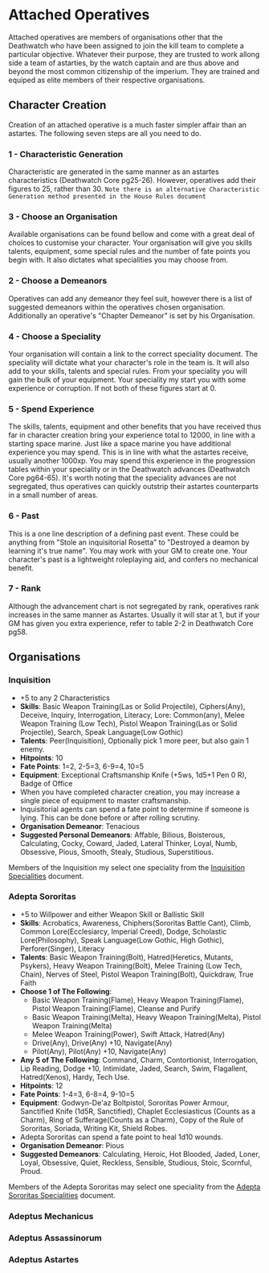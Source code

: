 # Attached Operatives

Attached operatives are members of organisations other that the Deathwatch who have been assigned to join the kill team to complete a particular objective. Whatever their purpose, they are trusted to work allong side a team of astarties, by the watch captain and are thus above and beyond the most common citizenship of the imperium. They are trained and equiped as elite members of their respective organisations.

## Character Creation
Creation of an attached operative is a much faster simpler affair than an astartes. The following seven steps are all you need to do.

### 1 - Characteristic Generation
Characteristic are generated in the same manner as an astartes characteristics (Deathwatch Core pg25-26). However, operatives add their figures to 25, rather than 30. `Note there is an alternative Characteristic Generation method presented in the House Rules document`

### 3 - Choose an Organisation
Available organisations can be found bellow and come with a great deal of choices to customise your character. Your organisation will give you skills talents, equipment, some special rules and the number of fate points you begin with. It also dictates what specialities you may choose from.

### 2 - Choose a Demeanors
Operatives can add any demeanor they feel suit, however there is a list of suggested demeanors within the operatives chosen organisation. Additionally an operative's "Chapter Demeanor" is set by his Organisation.

### 4 - Choose a Speciality
Your organisation will contain a link to the correct speciality document. The speciality will dictate what your character's role in the team is. It will also add to your skills, talents and special rules. From your speciality you will gain the bulk of your equipment. Your speciality my start you with some experience or corruption. If not both of these figures start at 0.

### 5 - Spend Experience
The skills, talents, equipment and other benefits that you have received thus far in character creation bring your experience total to 12000, in line with a starting space marine. Just like a space marine you have additional experience you may spend. This is in line with what the astartes receive, usually another 1000xp. You may spend this experience in the progression tables within your speciality or in the Deathwatch advances (Deathwatch Core pg64-65). It's worth noting that the speciality advances are not segregated, thus operatives can quickly outstrip their astartes counterparts in a small number of areas.

### 6 - Past
This is a one line description of a defining past event. These could be anything from "Stole an inquisitorial Rosetta" to "Destroyed a deamon by learning it's true name". You may work with your GM to create one. Your character's past is a lightweight roleplaying aid, and confers no mechanical benefit.

### 7 - Rank
Although the advancement chart is not segregated by rank, operatives rank increases in the same manner as Astartes. Usually it will star at 1, but if your GM has given you extra experience, refer to table 2-2 in Deathwatch Core pg58.

## Organisations

### Inquisition

* +5 to any 2 Characteristics
* **Skills**: Basic Weapon Training(Las or Solid Projectile), Ciphers(Any), Deceive, Inquiry, Interrogation, Literacy, Lore: Common(any), Melee Weapon Training (Low Tech), Pistol Weapon Training(Las or Solid Projectile), Search, Speak Language(Low Gothic)
* **Talents**: Peer(Inquisition), Optionally pick 1 more peer, but also gain 1 enemy. 
* **Hitpoints**: 10
* **Fate Points**: 1=2, 2-5=3, 6-9=4, 10=5
* **Equipment**: Exceptional Craftsmanship Knife (+5ws, 1d5+1 Pen 0 R), Badge of Office
* When you have completed character creation, you may increase a single piece of equipment to master craftsmanship.
* Inquisitorial agents can spend a fate point to determine if someone is lying. This can be done before or after rolling scrutiny.
* **Organisation Demeanor**: Tenacious
* **Suggested Personal Demeanors**: Affable, Bilious, Boisterous, Calculating, Cocky, Coward, Jaded, Lateral Thinker, Loyal, Numb, Obsessive, Pious, Smooth, Stealy, Studious, Superstitious.

Members of the Inquisition my select one speciality from the [Inquisition Specialities](specialities/Inquisition.md) document.


### Adepta Sororitas

* +5 to Willpower and either Weapon Skill or Ballistic Skill
* **Skills**: Acrobatics, Awareness, Chiphers(Sororitas Battle Cant), Climb, Common Lore(Ecclesiarcy, Imperial Creed), Dodge, Scholastic Lore(Philosophy), Speak Language(Low Gothic, High Gothic),  Perforer(Singer), Literacy
*  **Talents**: Basic Weapon Training(Bolt), Hatred(Heretics, Mutants, Psykers), Heavy Weapon Training(Bolt), Melee Training (Low Tech, Chain), Nerves of Steel, Pistol Weapon Training(Bolt), Quickdraw, True Faith
* **Choose 1 of The Following**: 
  * Basic Weapon Training(Flame), Heavy Weapon Training(Flame), Pistol Weapon Training(Flame), Cleanse and Purify
  * Basic Weapon Training(Melta), Heavy Weapon Training(Melta), Pistol Weapon Training(Melta)
  * Melee Weapon Training(Power), Swift Attack, Hatred(Any)
  * Drive(Any), Drive(Any) +10, Navigate(Any)
  * Pilot(Any), Pilot(Any) +10, Navigate(Any)
* **Any 5 of The Following**: Command, Charm, Contortionist, Interrogation, Lip Reading, Dodge +10, Intimidate, Jaded, Search, Swim, Flagallent, Hatred(Xenos), Hardy, Tech Use.
* **Hitpoints**: 12
* **Fate Points**: 1-4=3, 6-8=4, 9-10=5
* **Equipment**: Godwyn-De'az Boltpistol, Sororitas Power Armour, Sanctified Knife (1d5R, Sanctified), Chaplet Ecclesiasticus (Counts as a Charm), Ring of Sufferage(Counts as a Charm), Copy of the Rule of Sororitas, Soriada, Writing Kit, Shield Robes.
* Adepta Sororitas can spend a fate point to heal 1d10 wounds.
* **Organisation Demeanor**: Pious
* **Suggested Demeanors**: Calculating, Heroic, Hot Blooded, Jaded, Loner, Loyal, Obsessive, Quiet, Reckless, Sensible, Studious, Stoic, Scornful, Proud.

Members of the Adepta Sororitas may select one speciality from the [Adepta Sororitas Specialities](specialities/AdeptaSororitas.md) document.

### Adeptus Mechanicus


### Adeptus Assassinorum


### Adeptus Astartes


